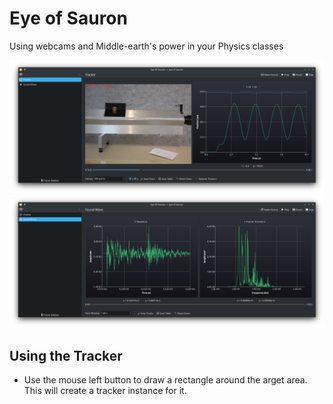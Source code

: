 # Eye of Sauron

Using webcams and Middle-earth's power in your Physics classes

![](src/contents/images/eyeofsauron_tracker.png)
![](src/contents/images/eyeofsauron_sound.png)

## Using the Tracker

- Use the mouse left button to draw a rectangle around the arget area. This will create a tracker instance for it.